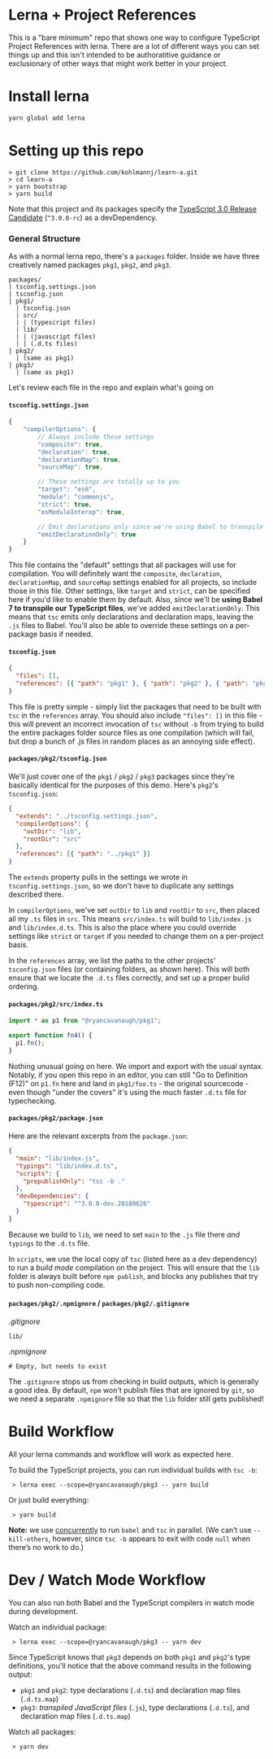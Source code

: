 # Lerna + Project References

This is a "bare minimum" repo that shows one way to configure TypeScript Project References with lerna. There are a lot of different ways you can set things up and this isn't intended to be authoratitive guidance or exclusionary of other ways that might work better in your project.

# Install lerna

```sh
yarn global add lerna
```

# Setting up this repo

```
> git clone https://github.com/kohlmannj/learn-a.git
> cd learn-a
> yarn bootstrap
> yarn build
```

Note that this project and its packages specify the [TypeScript 3.0 Release Candidate][1] (`^3.0.0-rc`) as a devDependency.

### General Structure

As with a normal lerna repo, there's a `packages` folder. Inside we have three creatively named packages `pkg1`, `pkg2`, and `pkg3`.

```
packages/
| tsconfig.settings.json
| tsconfig.json
| pkg1/
  | tsconfig.json
  | src/
  | | (typescript files)
  | lib/
  | | (javascript files)
  | | (.d.ts files)
| pkg2/
  | (same as pkg1)
| pkg3/
  | (same as pkg1)
```

Let's review each file in the repo and explain what's going on

#### `tsconfig.settings.json`

```js
{
    "compilerOptions": {
        // Always include these settings
        "composite": true,
        "declaration": true,
        "declarationMap": true,
        "sourceMap": true,

        // These settings are totally up to you
        "target": "es6",
        "module": "commonjs",
        "strict": true,
        "esModuleInterop": true,

        // Emit declarations only since we're using Babel to transpile
        "emitDeclarationOnly": true
    }
}
```

This file contains the "default" settings that all packages will use for compilation. You will definitely want the `composite`, `declaration`, `declarationMap`, and `sourceMap` settings enabled for all projects, so include those in this file. Other settings, like `target` and `strict`, can be specified here if you'd like to enable them by default. Also, since we'll be **using Babel 7 to transpile our TypeScript files**, we've added `emitDeclarationOnly`. This means that `tsc` emits only declarations and declaration maps, leaving the `.js` files to Babel. You'll also be able to override these settings on a per-package basis if needed.

#### `tsconfig.json`

```json
{
  "files": [],
  "references": [{ "path": "pkg1" }, { "path": "pkg2" }, { "path": "pkg3" }]
}
```

This file is pretty simple - simply list the packages that need to be built with `tsc` in the `references` array.
You should also include `"files": []` in this file - this will prevent an incorrect invocation of `tsc` without `-b` from trying to build the entire packages folder source files as one compilation (which will fail, but drop a bunch of .js files in random places as an annoying side effect).

#### `packages/pkg2/tsconfig.json`

We'll just cover one of the `pkg1` / `pkg2` / `pkg3` packages since they're basically identical for the purposes of this demo. Here's `pkg2`'s `tsconfig.json`:

```json
{
  "extends": "../tsconfig.settings.json",
  "compilerOptions": {
    "outDir": "lib",
    "rootDir": "src"
  },
  "references": [{ "path": "../pkg1" }]
}
```

The `extends` property pulls in the settings we wrote in `tsconfig.settings.json`, so we don't have to duplicate any settings described there.

In `compilerOptions`, we've set `outDir` to `lib` and `rootDir` to `src`, then placed all my `.ts` files in `src`. This means `src/index.ts` will build to `lib/index.js` and `lib/index.d.ts`. This is also the place where you could override settings like `strict` or `target` if you needed to change them on a per-project basis.

In the `references` array, we list the paths to the other projects' `tsconfig.json` files (or containing folders, as shown here). This will both ensure that we locate the `.d.ts` files correctly, and set up a proper build ordering.

#### `packages/pkg2/src/index.ts`

```ts
import * as p1 from "@ryancavanaugh/pkg1";

export function fn4() {
  p1.fn();
}
```

Nothing unusual going on here. We import and export with the usual syntax. Notably, if you open this repo in an editor, you can still "Go to Definition (F12)" on `p1.fn` here and land in `pkg1/foo.ts` - the original sourcecode - even though "under the covers" it's using the much faster `.d.ts` file for typechecking.

#### `packages/pkg2/package.json`

Here are the relevant excerpts from the `package.json`:

```json
{
  "main": "lib/index.js",
  "typings": "lib/index.d.ts",
  "scripts": {
    "prepublishOnly": "tsc -b ."
  },
  "devDependencies": {
    "typescript": "^3.0.0-dev.20180626"
  }
}
```

Because we build to `lib`, we need to set `main` to the `.js` file there _and_ `typings` to the `.d.ts` file.

In `scripts`, we use the local copy of `tsc` (listed here as a dev dependency) to run a _build mode_ compilation on the project. This will ensure that the `lib` folder is always built before `npm publish`, and blocks any publishes that try to push non-compiling code.

#### `packages/pkg2/.npmignore` / `packages/pkg2/.gitignore`

_.gitignore_

```
lib/
```

_.npmignore_

```
# Empty, but needs to exist
```

The `.gitignore` stops us from checking in build outputs, which is generally a good idea. By default, `npm` won't publish files that are ignored by `git`, so we need a separate `.npmignore` file so that the `lib` folder still gets published!

# Build Workflow

All your lerna commands and workflow will work as expected here.

To build the TypeScript projects, you can run individual builds with `tsc -b`:

```
 > lerna exec --scope=@ryancavanaugh/pkg3 -- yarn build
```

Or just build everything:

```
 > yarn build
```

**Note:** we use [concurrently][2] to run `babel` and `tsc` in parallel. (We can’t use `--kill-others`, however, since `tsc -b` appears to exit with code `null` when there’s no work to do.)

# Dev / Watch Mode Workflow

You can also run both Babel and the TypeScript compilers in watch mode during development.

Watch an individual package:

```
 > lerna exec --scope=@ryancavanaugh/pkg3 -- yarn dev
```

Since TypeScript knows that `pkg3` depends on both `pkg1` and `pkg2`'s type definitions, you'll notice that the above command results in the following output:

- `pkg1` and `pkg2`: type declarations (`.d.ts`) and declaration map files (`.d.ts.map`)
- `pkg3`: _transpiled JavaScript files_ (`.js`), type declarations (`.d.ts`), and declaration map files (`.d.ts.map`)

Watch all packages:

```
 > yarn dev
```

[1]:	https://blogs.msdn.microsoft.com/typescript/2018/07/12/announcing-typescript-3-0-rc/
[2]:	https://www.npmjs.com/package/concurrently